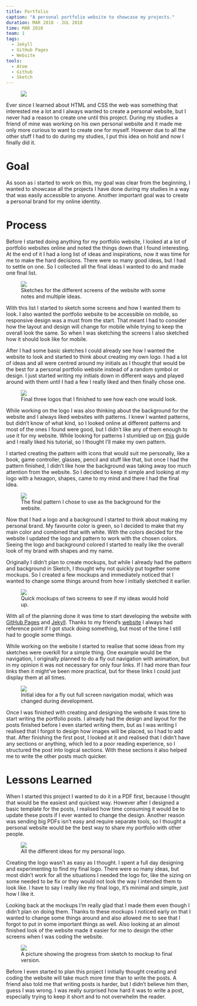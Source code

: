 ```yaml
---
title: Portfolio
caption: "A personal portfolio website to showcase my projects."
duration: MAR 2018 - JUL 2018
time: MAR 2018
team: 1
tags:
  - Jekyll
  - GitHub Pages
  - Website
tools:
  - Atom
  - Github
  - Sketch
---
```


<figure>
  <img src="/assets/img/portfolio/pf-header.png">
</figure>

Ever since I learned about HTML and CSS the web was something that interested me a lot and I always wanted to create a personal website, but I never had a reason to create one until this project. During my studies a friend of mine was working on his own personal website and it made me only more curious to want to create one for myself. However due to all the other stuff I had to do during my studies, I put this idea on hold and now I finally did it.

# Goal

As soon as i started to work on this, my goal was clear from the beginning, I wanted to showcase all the projects I have done during my studies in a way that was easily accessible to anyone. Another important goal was to create a personal brand for my online identity.

# Process

Before I started doing anything for my portfolio website, I looked at a lot of portfolio websites online and noted the things down that I found interesting. At the end of it I had a long list of ideas and inspirations, now it was time for me to make the hard decisions. There were so many good ideas, but I had to settle on one. So I collected all the final ideas I wanted to do and made one final list.

<figure>
  <img src="/assets/img/portfolio/pf-screens.png">
  <figcaption>Sketches for the different screens of the website with some notes and multiple ideas.</figcaption>
</figure>

With this list I started to sketch some screens and how I wanted them to look. I also wanted the portfolio website to be accessible on mobile, so responsive design was a must from the start. That meant I had to consider how the layout and design will change for mobile while trying to keep the overall look the same. So when I was sketching the screens I also sketched how it should look like for mobile.

After I had some basic sketches I could already see how I wanted the website to look and started to think about creating my own logo. I had a lot of ideas and all were centred around my initials as I thought that would be the best for a personal portfolio website instead of a random symbol or design. I just started writing my initials down in different ways and played around with them until I had a few I really liked and then finally chose one.

<figure>
  <img src="/assets/img/portfolio/pf-logo.png">
  <figcaption>Final three logos that I finished to see how each one would look.</figcaption>
</figure>

While working on the logo I was also thinking about the background for the website and I always liked websites with patterns. I knew I wanted patterns, but didn’t know of what kind, so I looked online at different patterns and most of the ones I found were good, but I didn’t like any of them enough to use it for my website. While looking for patterns I stumbled up on <a class="link" href="https://dotdev.co/seamless-patterns-sketch/" target="_blank">this</a> guide and I really liked his tutorial, so I thought I’ll make my own pattern.

I started creating the pattern with icons that would suit me personally, like a book, game controller, glasses, pencil and stuff like that, but once I had the pattern finished, I didn’t like how the background was taking away too much attention from the website. So I decided to keep it simple and looking at my logo with a hexagon, shapes, came to my mind and there I had the final idea.

<figure>
  <img src="/assets/img/portfolio/pf-pattern.png">
  <figcaption>The final pattern I chose to use as the background for the website.</figcaption>
</figure>

Now that I had a logo and a background I started to think about making my personal brand. My favourite color is green, so I decided to make that my main color and combined that with white. With the colors decided for the website I updated the logo and pattern to work with the chosen colors. Seeing the logo and background colored I started to really like the overall look of my brand with shapes and my name.

Originally I didn’t plan to create mockups, but while I already had the pattern and background in Sketch, I thought why not quickly put together some mockups. So I created a few mockups and immediately noticed that I wanted to change some things around from how I initially sketched it earlier.

<figure>
  <img src="/assets/img/portfolio/pf-mockup.png">
  <figcaption>Quick mockups of two screens to see if my ideas would hold up.</figcaption>
</figure>

With all of the planning done it was time to start developing the website with <a class="link" href="https://pages.github.com" target="_blank">GitHub Pages</a> and <a class="link" href="https://jekyllrb.com" target="_blank">Jekyll</a>. Thanks to my friend’s <a class="link" href="https://github.com/RadLikeWhoa/radlikewhoa.github.io" target="_blank">website</a> I always had reference point if I got stuck doing something, but most of the time I still had to google some things.

While working on the website I started to realise that some ideas from my sketches were overkill for a simple thing. One example would be the navigation, I originally planned to do a fly out navigation with animation, but in my opinion it was not necessary for only four links. If I had more than four links then it might’ve been more practical, but for these links I could just display them at all times.

<figure>
  <img src="/assets/img/portfolio/pf-nav.png">
  <figcaption>Initial idea for a fly out full screen navigation modal, which was changed during development.</figcaption>
</figure>

Once I was finished with creating and designing the website it was time to start writing the portfolio posts. I already had the design and layout for the posts finished before I even started writing them, but as I was writing I realised that I forgot to design how images will be placed, so I had to add that. After finishing the first post, I looked at it and realised that I didn’t have any sections or anything, which led to a poor reading experience, so I structured the post into logical sections. With these sections it also helped me to write the other posts much quicker.

# Lessons Learned

When I started this project I wanted to do it in a PDF first, because I thought that would be the easiest and quickest way. However after I designed a basic template for the posts, I realised how time consuming it would be to update these posts if I ever wanted to change the design. Another reason was sending big PDFs isn’t easy and require separate tools, so I thought a personal website would be the best way to share my portfolio with other people.

<figure>
  <img src="/assets/img/portfolio/pf-logos.png">
  <figcaption>All the different ideas for my personal logo.</figcaption>
</figure>

Creating the logo wasn’t as easy as I thought. I spent a full day designing and experimenting to find my final logo. There were so many ideas, but most didn’t work for all the situations I needed the logo for, like the sizing on some needed to be fix or they would not look the way I intended them to look like. I have to say I really like my final logo, it’s minimal and simple, just how I like it.

Looking back at the mockups I’m really glad that I made them even though I didn’t plan on doing them. Thanks to these mockups I noticed early on that I wanted to change some things around and also allowed me to see that I forgot to put in some important things as well. Also looking at an almost finished look of the website made it easier for me to design the other screens when I was coding the website.

<figure>
  <img src="/assets/img/portfolio/pf-progress.png">
  <figcaption>A picture showing the progress from sketch to mockup to final version.</figcaption>
</figure>

Before I even started to plan this project I initially thought creating and coding the website will take much more time than to write the posts. A friend also told me that writing posts is harder, but I didn’t believe him then, guess I was wrong. I was really surprised how hard it was to write a post, especially trying to keep it short and to not overwhelm the reader.
